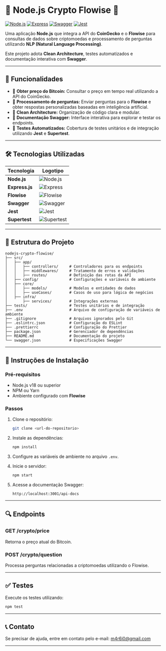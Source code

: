 
# 🌟 **Node.js Crypto Flowise** 🌟

[![Node.js](https://img.shields.io/badge/Node.js-v18-green)](https://nodejs.org/)
[![Express](https://img.shields.io/badge/Express-v4.18.2-blue)](https://expressjs.com/)
[![Swagger](https://img.shields.io/badge/Swagger-UI-orange)](https://swagger.io/)
[![Jest](https://img.shields.io/badge/Tests-Jest%20Coverage-brightgreen)](https://jestjs.io/)

Uma aplicação **Node.js** que integra a API do **CoinGecko** e o **Flowise** para consultas de dados sobre criptomoedas e processamento de perguntas utilizando **NLP (Natural Language Processing)**. 

Este projeto adota **Clean Architecture**, testes automatizados e documentação interativa com **Swagger**.

---

## 🚀 **Funcionalidades**
- 🔹 **Obter preço do Bitcoin:** Consultar o preço em tempo real utilizando a API do CoinGecko.
- 🔹 **Processamento de perguntas:** Enviar perguntas para o **Flowise** e obter respostas personalizadas baseadas em inteligência artificial.
- 🔹 **Clean Architecture:** Organização de código clara e modular.
- 🔹 **Documentação Swagger:** Interface interativa para explorar e testar os endpoints.
- 🔹 **Testes Automatizados:** Cobertura de testes unitários e de integração utilizando **Jest** e **Supertest**.

---

## 🛠 **Tecnologias Utilizadas**
| Tecnologia    | Logotipo                                                                 |
|---------------|--------------------------------------------------------------------------|
| **Node.js**   | ![Node.js](https://img.shields.io/badge/Node.js-18-green)               |
| **Express.js**| ![Express](https://img.shields.io/badge/Express-4.18.2-blue)           |
| **Flowise**   | ![Flowise](https://img.shields.io/badge/Flowise-NLP-yellow)            |
| **Swagger**   | ![Swagger](https://img.shields.io/badge/Swagger-UI-orange)             |
| **Jest**      | ![Jest](https://img.shields.io/badge/Jest-Test-brightgreen)            |
| **Supertest** | ![Supertest](https://img.shields.io/badge/Supertest-Integration-green) |

---

## 📁 **Estrutura do Projeto**
```plaintext
nodejs-crypto-flowise/
├── src/
│   ├── app/
│   │   ├── controllers/     # Controladores para os endpoints
│   │   ├── middlewares/     # Tratamento de erros e validações
│   │   ├── routes/          # Definição das rotas da API
│   ├── config/              # Configurações e variáveis de ambiente
│   ├── core/
│   │   ├── models/          # Modelos e entidades de dados
│   │   ├── useCases/        # Casos de uso para lógica de negócios
│   ├── infra/
│       ├── services/        # Integrações externas
├── tests/                   # Testes unitários e de integração
├── .env                     # Arquivo de configuração de variáveis de ambiente
├── .gitignore               # Arquivos ignorados pelo Git
├── .eslintrc.json           # Configuração do ESLint
├── .prettierrc              # Configuração do Prettier
├── package.json             # Gerenciador de dependências
├── README.md                # Documentação do projeto
└── swagger.json             # Especificações Swagger
```

---

## 📜 **Instruções de Instalação**
### **Pré-requisitos**
- Node.js v18 ou superior
- NPM ou Yarn
- Ambiente configurado com **Flowise**

### **Passos**
1. Clone o repositório:
   ```bash
   git clone <url-do-repositorio>
   ```
2. Instale as dependências:
   ```bash
   npm install
   ```
3. Configure as variáveis de ambiente no arquivo `.env`.

4. Inicie o servidor:
   ```bash
   npm start
   ```

5. Acesse a documentação Swagger:
   ```
   http://localhost:3001/api-docs
   ```

---

## 🔍 **Endpoints**
### **GET /crypto/price**
Retorna o preço atual do Bitcoin.

### **POST /crypto/question**
Processa perguntas relacionadas a criptomoedas utilizando o Flowise.

---

## ✅ **Testes**
Execute os testes utilizando:
```bash
npm test
```

---

## 📞 **Contato**
Se precisar de ajuda, entre em contato pelo e-mail: m4r6i0@gmail.com

---


